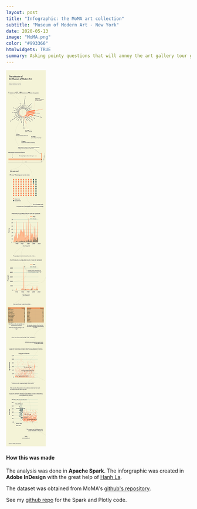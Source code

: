 ```yaml
---
layout: post
title: "Infographic: the MoMA art collection"
subtitle: "Museum of Modern Art - New York"
date: 2020-05-13
image: "MoMA.png"
color: "#993366"
htmlwidgets: TRUE
summary: Asking pointy questions that will annoy the art gallery tour guide.
---
```



![Loading image ...](/assets/images/moma_info.png)


#### How this was made

The analysis was done in **Apache Spark**. The inforgraphic was created in **Adobe InDesign** with the great help of [Hanh La](https://www.linkedin.com/in/hanh-la-06886b128/).

The dataset was obtained from MoMA's [github's repository](https://github.com/MuseumofModernArt/collection). 

See my [github repo](https://github.com/tri47/moma_collection_with_Spark/blob/master/README.md) for the Spark and Plotly code.





